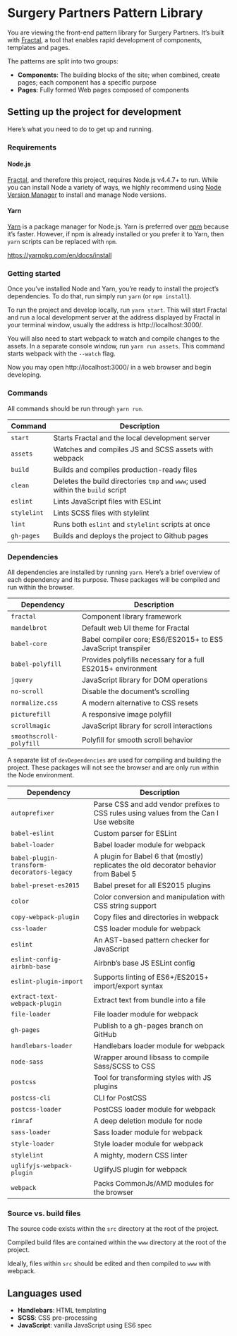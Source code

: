 # Surgery Partners Pattern Library

You are viewing the front-end pattern library for Surgery Partners. It’s built with [Fractal](http://fractal.build), a tool that enables rapid development of components, templates and pages.

The patterns are split into two groups:

* **Components**: The building blocks of the site; when combined, create pages; each component has a specific purpose
* **Pages**: Fully formed Web pages composed of components

## Setting up the project for development

Here’s what you need to do to get up and running.

### Requirements

#### Node.js

[Fractal](http://fractal.build/), and therefore this project, requires Node.js v4.4.7+ to run. While you can install Node a variety of ways, we highly recommend using [Node Version Manager](https://github.com/creationix/nvm) to install and manage Node versions.

#### Yarn

[Yarn](https://yarnpkg.com/en/) is a package manager for Node.js. Yarn is preferred over [npm](https://www.npmjs.com/) because it’s faster. However, if npm is already installed or you prefer it to Yarn, then `yarn` scripts can be replaced with `npm`.

https://yarnpkg.com/en/docs/install

### Getting started

Once you’ve installed Node and Yarn, you’re ready to install the project’s dependencies. To do that, run simply run `yarn` (or `npm install`).

To run the project and develop locally, run  `yarn start`. This will start Fractal and run a local development server at the address displayed by Fractal in your terminal window, usually the address is http://localhost:3000/.

You will also need to start webpack to watch and compile changes to the assets. In a separate console window, run `yarn run assets`. This command starts webpack with the `--watch` flag.

Now you may open http://localhost:3000/ in a web browser and begin developing.

### Commands

All commands should be run through `yarn run`.

| Command | Description |
| ------- | ----------- |
| `start`| Starts Fractal and the local development server |
| `assets`| Watches and compiles JS and SCSS assets with webpack |
| `build`| Builds and compiles production-ready files |
| `clean`| Deletes the build directories `tmp` and `www`; used within the `build` script |
| `eslint`| Lints JavaScript files with ESLint |
| `stylelint`| Lints SCSS files with stylelint |
| `lint`| Runs both `eslint` and `stylelint` scripts at once |
| `gh-pages`| Builds and deploys the project to Github pages |

### Dependencies

All dependencies are installed by running `yarn`. Here’s a brief overview of each dependency and its purpose. These packages will be compiled and run within the browser.

| Dependency | Description |
| ---------- | ----------- |
| `fractal` | Component library framework |
| `mandelbrot` | Default web UI theme for Fractal |
| `babel-core` | Babel compiler core; ES6/ES2015+ to ES5 JavaScript transpiler |
| `babel-polyfill` | Provides polyfills necessary for a full ES2015+ environment |
| `jquery` | JavaScript library for DOM operations |
| `no-scroll` | Disable the document’s scrolling |
| `normalize.css` | A modern alternative to CSS resets |
| `picturefill` | A responsive image polyfill |
| `scrollmagic` | JavaScript library for scroll interactions |
| `smoothscroll-polyfill` | Polyfill for smooth scroll behavior |

A separate list of `devDependencies` are used for compiling and building the project. These packages will not see the browser and are only run within the Node environment.

| Dependency | Description |
| ---------- | ----------- |
| `autoprefixer` | Parse CSS and add vendor prefixes to CSS rules using values from the Can I Use website |
| `babel-eslint` | Custom parser for ESLint |
| `babel-loader` | Babel loader module for webpack |
| `babel-plugin-transform-decorators-legacy` | A plugin for Babel 6 that (mostly) replicates the old decorator behavior from Babel 5 |
| `babel-preset-es2015` | Babel preset for all ES2015 plugins |
| `color` | Color conversion and manipulation with CSS string support |
| `copy-webpack-plugin` | Copy files and directories in webpack |
| `css-loader` | CSS loader module for webpack |
| `eslint` | An AST-based pattern checker for JavaScript |
| `eslint-config-airbnb-base` | Airbnb’s base JS ESLint config |
| `eslint-plugin-import` | Supports linting of ES6+/ES2015+ import/export syntax |
| `extract-text-webpack-plugin` | Extract text from bundle into a file |
| `file-loader` | File loader module for webpack |
| `gh-pages` | Publish to a gh-pages branch on GitHub |
| `handlebars-loader` | Handlebars loader module for webpack |
| `node-sass` | Wrapper around libsass to compile Sass/SCSS to CSS |
| `postcss` | Tool for transforming styles with JS plugins |
| `postcss-cli` | CLI for PostCSS |
| `postcss-loader` | PostCSS loader module for webpack |
| `rimraf` | A deep deletion module for node |
| `sass-loader` | Sass loader module for webpack |
| `style-loader` | Style loader module for webpack |
| `stylelint` | A mighty, modern CSS linter |
| `uglifyjs-webpack-plugin` | UglifyJS plugin for webpack |
| `webpack` | Packs CommonJs/AMD modules for the browser |

### Source vs. build files

The source code exists within the `src` directory at the root of the project.

Compiled build files are contained within the `www` directory at the root of the project.

Ideally, files within `src` should be edited and then compiled to `www` with webpack.

## Languages used

* **Handlebars**: HTML templating
* **SCSS**: CSS pre-processing
* **JavaScript**: vanilla JavaScript using ES6 spec
